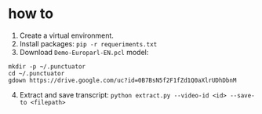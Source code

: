 # how to

1. Create a virtual environment.
2. Install packages: `pip -r requeriments.txt`
3. Download `Demo-Europarl-EN.pcl` model:
```
mkdir -p ~/.punctuator
cd ~/.punctuator
gdown https://drive.google.com/uc?id=0B7BsN5f2F1fZd1Q0aXlrUDhDbnM
```
4. Extract and save transcript: `python extract.py --video-id <id> --save-to <filepath>`
